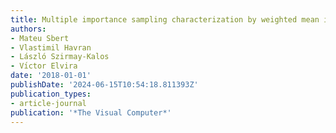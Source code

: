 ```yaml
---
title: Multiple importance sampling characterization by weighted mean invariance
authors:
- Mateu Sbert
- Vlastimil Havran
- László Szirmay-Kalos
- Vı́ctor Elvira
date: '2018-01-01'
publishDate: '2024-06-15T10:54:18.811393Z'
publication_types:
- article-journal
publication: '*The Visual Computer*'
---
```

